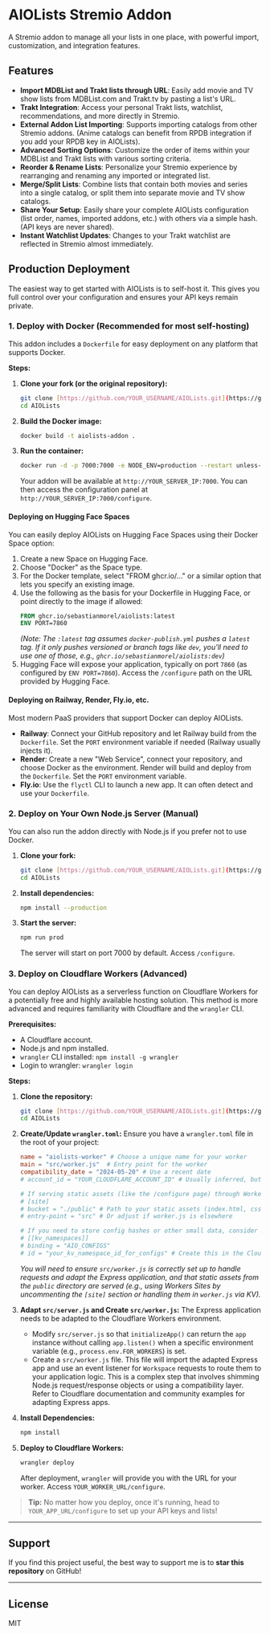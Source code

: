 # AIOLists Stremio Addon

A Stremio addon to manage all your lists in one place, with powerful import, customization, and integration features.

## Features

* **Import MDBList and Trakt lists through URL**: Easily add movie and TV show lists from MDBList.com and Trakt.tv by pasting a list's URL.
* **Trakt Integration**: Access your personal Trakt lists, watchlist, recommendations, and more directly in Stremio.
* **External Addon List Importing**: Supports importing catalogs from other Stremio addons. (Anime catalogs can benefit from RPDB integration if you add your RPDB key in AIOLists).
* **Advanced Sorting Options**: Customize the order of items within your MDBList and Trakt lists with various sorting criteria.
* **Reorder & Rename Lists**: Personalize your Stremio experience by rearranging and renaming any imported or integrated list.
* **Merge/Split Lists**: Combine lists that contain both movies and series into a single catalog, or split them into separate movie and TV show catalogs.
* **Share Your Setup**: Easily share your complete AIOLists configuration (list order, names, imported addons, etc.) with others via a simple hash. (API keys are never shared).
* **Instant Watchlist Updates**: Changes to your Trakt watchlist are reflected in Stremio almost immediately.

## Production Deployment

The easiest way to get started with AIOLists is to self-host it. This gives you full control over your configuration and ensures your API keys remain private.

### 1. Deploy with Docker (Recommended for most self-hosting)

This addon includes a `Dockerfile` for easy deployment on any platform that supports Docker.

**Steps:**

1.  **Clone your fork (or the original repository):**
    ```bash
    git clone [https://github.com/YOUR_USERNAME/AIOLists.git](https://github.com/YOUR_USERNAME/AIOLists.git) # Replace YOUR_USERNAME if you forked
    cd AIOLists
    ```

2.  **Build the Docker image:**
    ```bash
    docker build -t aiolists-addon .
    ```

3.  **Run the container:**
    ```bash
    docker run -d -p 7000:7000 -e NODE_ENV=production --restart unless-stopped aiolists-addon
    ```
    Your addon will be available at `http://YOUR_SERVER_IP:7000`. You can then access the configuration panel at `http://YOUR_SERVER_IP:7000/configure`.

#### Deploying on Hugging Face Spaces

You can easily deploy AIOLists on Hugging Face Spaces using their Docker Space option:

1.  Create a new Space on Hugging Face.
2.  Choose "Docker" as the Space type.
3.  For the Docker template, select "FROM ghcr.io/..." or a similar option that lets you specify an existing image.
4.  Use the following as the basis for your Dockerfile in Hugging Face, or point directly to the image if allowed:
    ```dockerfile
    FROM ghcr.io/sebastianmorel/aiolists:latest
    ENV PORT=7860
    ```
    *(Note: The `:latest` tag assumes `docker-publish.yml` pushes a `latest` tag. If it only pushes versioned or branch tags like `dev`, you'll need to use one of those, e.g., `ghcr.io/sebastianmorel/aiolists:dev`)*
5.  Hugging Face will expose your application, typically on port `7860` (as configured by `ENV PORT=7860`). Access the `/configure` path on the URL provided by Hugging Face.

#### Deploying on Railway, Render, Fly.io, etc.

Most modern PaaS providers that support Docker can deploy AIOLists.
-   **Railway**: Connect your GitHub repository and let Railway build from the `Dockerfile`. Set the `PORT` environment variable if needed (Railway usually injects it).
-   **Render**: Create a new "Web Service", connect your repository, and choose Docker as the environment. Render will build and deploy from the `Dockerfile`. Set the `PORT` environment variable.
-   **Fly.io**: Use the `flyctl` CLI to launch a new app. It can often detect and use your `Dockerfile`.

### 2. Deploy on Your Own Node.js Server (Manual)

You can also run the addon directly with Node.js if you prefer not to use Docker.

1.  **Clone your fork:**
    ```bash
    git clone [https://github.com/YOUR_USERNAME/AIOLists.git](https://github.com/YOUR_USERNAME/AIOLists.git)
    cd AIOLists
    ```
2.  **Install dependencies:**
    ```bash
    npm install --production
    ```
3.  **Start the server:**
    ```bash
    npm run prod
    ```
    The server will start on port 7000 by default. Access `/configure`.

### 3. Deploy on Cloudflare Workers (Advanced)

You can deploy AIOLists as a serverless function on Cloudflare Workers for a potentially free and highly available hosting solution. This method is more advanced and requires familiarity with Cloudflare and the `wrangler` CLI.

**Prerequisites:**

* A Cloudflare account.
* Node.js and npm installed.
* `wrangler` CLI installed: `npm install -g wrangler`
* Login to wrangler: `wrangler login`

**Steps:**

1.  **Clone the repository:**
    ```bash
    git clone [https://github.com/YOUR_USERNAME/AIOLists.git](https://github.com/YOUR_USERNAME/AIOLists.git)
    cd AIOLists
    ```

2.  **Create/Update `wrangler.toml`:**
    Ensure you have a `wrangler.toml` file in the root of your project:
    ```toml
    name = "aiolists-worker" # Choose a unique name for your worker
    main = "src/worker.js"  # Entry point for the worker
    compatibility_date = "2024-05-20" # Use a recent date
    # account_id = "YOUR_CLOUDFLARE_ACCOUNT_ID" # Usually inferred, but can be set

    # If serving static assets (like the /configure page) through Workers Sites:
    # [site]
    # bucket = "./public" # Path to your static assets (index.html, css, js)
    # entry-point = "src" # Or adjust if worker.js is elsewhere

    # If you need to store config hashes or other small data, consider KV:
    # [[kv_namespaces]]
    # binding = "AIO_CONFIGS"
    # id = "your_kv_namespace_id_for_configs" # Create this in the Cloudflare dashboard
    ```
    *You will need to ensure `src/worker.js` is correctly set up to handle requests and adapt the Express application, and that static assets from the `public` directory are served (e.g., using Workers Sites by uncommenting the `[site]` section or handling them in `worker.js` via KV).*

3.  **Adapt `src/server.js` and Create `src/worker.js`:**
    The Express application needs to be adapted to the Cloudflare Workers environment.
    * Modify `src/server.js` so that `initializeApp()` can return the `app` instance without calling `app.listen()` when a specific environment variable (e.g., `process.env.FOR_WORKERS`) is set.
    * Create a `src/worker.js` file. This file will import the adapted Express app and use an event listener for `Workspace` requests to route them to your application logic. This is a complex step that involves shimming Node.js request/response objects or using a compatibility layer. Refer to Cloudflare documentation and community examples for adapting Express apps.

4.  **Install Dependencies:**
    ```bash
    npm install
    ```

5.  **Deploy to Cloudflare Workers:**
    ```bash
    wrangler deploy
    ```
    After deployment, `wrangler` will provide you with the URL for your worker. Access `YOUR_WORKER_URL/configure`.

> **Tip:** No matter how you deploy, once it's running, head to `YOUR_APP_URL/configure` to set up your API keys and lists!

---

## Support

If you find this project useful, the best way to support me is to **star this repository** on GitHub!

---

## License

MIT